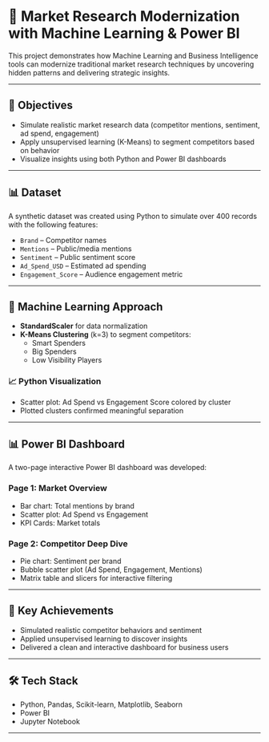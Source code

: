 
# 🧠 Market Research Modernization with Machine Learning & Power BI

This project demonstrates how Machine Learning and Business Intelligence tools can modernize traditional market research techniques by uncovering hidden patterns and delivering strategic insights.

---

## 📌 Objectives

- Simulate realistic market research data (competitor mentions, sentiment, ad spend, engagement)
- Apply unsupervised learning (K-Means) to segment competitors based on behavior
- Visualize insights using both Python and Power BI dashboards

---

## 📊 Dataset

A synthetic dataset was created using Python to simulate over 400 records with the following features:

- `Brand` – Competitor names  
- `Mentions` – Public/media mentions  
- `Sentiment` – Public sentiment score  
- `Ad_Spend_USD` – Estimated ad spending  
- `Engagement_Score` – Audience engagement metric

---

## 🧠 Machine Learning Approach

- **StandardScaler** for data normalization  
- **K-Means Clustering** (k=3) to segment competitors:
  - Smart Spenders
  - Big Spenders
  - Low Visibility Players

### 📈 Python Visualization

- Scatter plot: Ad Spend vs Engagement Score colored by cluster  
- Plotted clusters confirmed meaningful separation

---

## 📊 Power BI Dashboard

A two-page interactive Power BI dashboard was developed:

### Page 1: Market Overview
- Bar chart: Total mentions by brand  
- Scatter plot: Ad Spend vs Engagement  
- KPI Cards: Market totals

### Page 2: Competitor Deep Dive
- Pie chart: Sentiment per brand  
- Bubble scatter plot (Ad Spend, Engagement, Mentions)  
- Matrix table and slicers for interactive filtering

---

## 🚀 Key Achievements

- Simulated realistic competitor behaviors and sentiment  
- Applied unsupervised learning to discover insights  
- Delivered a clean and interactive dashboard for business users  

---

## 🛠️ Tech Stack

- Python, Pandas, Scikit-learn, Matplotlib, Seaborn  
- Power BI  
- Jupyter Notebook

---



